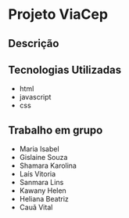 # Projeto ViaCep
## Descrição

## Tecnologias Utilizadas
* html
* javascript
* css
## Trabalho em grupo
* Maria Isabel
* Gislaine Souza
* Shamara Karolina
* Laís Vitoria
* Sanmara Lins
* Kawany Helen
* Heliana Beatriz
* Cauã Vital
